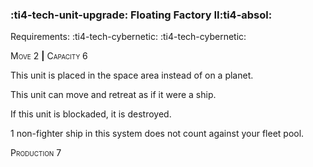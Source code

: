 ### :ti4-tech-unit-upgrade: **Floating Factory II**:ti4-absol:

Requirements: :ti4-tech-cybernetic: :ti4-tech-cybernetic:

<span style="font-variant:small-caps;">Move 2</span> __|__ <span style="font-variant:small-caps;">Capacity 6</span>

This unit is placed in the space area instead of on a planet.

This unit can move and retreat as if it were a ship.

If this unit is blockaded, it is destroyed.

1 non-fighter ship in this system does not count against your fleet pool.

<span style="font-variant:small-caps;">Production</span> 7
